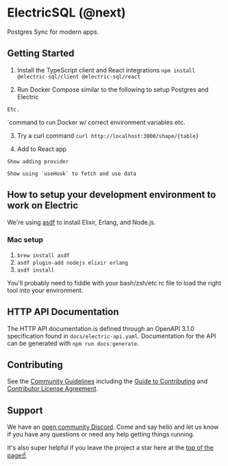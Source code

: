 # ElectricSQL (@next)

Postgres Sync for modern apps.

## Getting Started

1. Install the TypeScript client and React integrations
`npm install @electric-sql/client @electric-sql/react`

2. Run Docker Compose similar to the following to setup Postgres and Electric
```docker
Etc.
```

`command to run Docker w/ correct environment variables etc.

3. Try a curl command
`curl http://localhost:3000/shape/{table}`

4. Add to React app
```tsx
Show adding provider
```

```tsx
Show using `useHook` to fetch and use data
```

## How to setup your development environment to work on Electric

We're using [asdf](https://asdf-vm.com/) to install Elixir, Erlang, and Node.js.

### Mac setup

1. `brew install asdf`
2. `asdf plugin-add nodejs elixir erlang`
3. `asdf install`

You'll probably need to fiddle with your bash/zsh/etc rc file to load the right tool into your environment.

## HTTP API Documentation

The HTTP API documentation is defined through an OpenAPI 3.1.0 specification found in `docs/electric-api.yaml`. Documentation for the API can be generated with `npm run docs:generate`.

## Contributing

See the [Community Guidelines](https://github.com/electric-sql/electric/blob/main/CODE_OF_CONDUCT.md) including the [Guide to Contributing](https://github.com/electric-sql/electric/blob/main/CONTRIBUTING.md) and [Contributor License Agreement](https://github.com/electric-sql/electric/blob/main/CLA.md).

## Support

We have an [open community Discord](https://discord.electric-sql.com). Come and say hello and let us know if you have any questions or need any help getting things running.

It's also super helpful if you leave the project a star here at the [top of the page☝️](#start-of-content)
